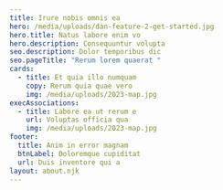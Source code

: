 ```yaml
---
title: Irure nobis omnis ea
hero: /media/uploads/dan-feature-2-get-started.jpg
hero.title: Natus labore enim vo
hero.description: Consequuntur volupta
seo.description: Dolor temporibus dic
seo.pageTitle: "Rerum lorem quaerat "
cards:
  - title: Et quia illo numquam
    copy: Rerum quia quae vero
    img: /media/uploads/2023-map.jpg
execAssociations:
  - title: Labore ea ut rerum e
    url: Voluptas officia qua
    img: /media/uploads/2023-map.jpg
footer:
  title: Anim in error magnam
  btnLabel: Doloremque cupiditat
  url: Duis inventore qui a
layout: about.njk
---
```

